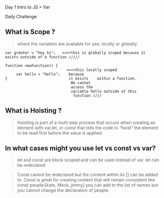 Day 1 Intro to JS > Var
 
Daily Challenge
 
 
## What is Scope ? 
> where the variables are available for use; locally or globally.
 
 
    var greeter = "hey hi";   <<<<this is globally scoped because it exists outside of a function /////
 
    function newFunction() {      
                                <<<<this locally scoped
         var hello = "hello";    because 
    }                            it exists    within a function.                        
                                  We cannot 
                                  access the 
                                  variable hello outside of this
                                   function ////
 
 
## What is Hoisting ?
> Hoisting is part of a multi step process that occurs when creating an element with var,let, or const that tells the code to “hoist” the element to be read first before the value is applied.
 
 
## In what cases might you use let vs const vs var?
> let and const are block scoped and can be used instead of var. let can be redeclared 
 
>Const cannot be redeclared but the content within its [] can be added to. Const is great for creating content that will remain consistent like const people:[kate, Mack, jimmy] you can add to the list of names but you cannot change the declaration of people.

